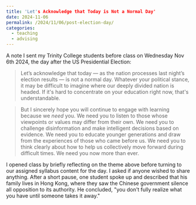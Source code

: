 ```yaml
---
title: 'Let's Acknowledge that Today is Not a Normal Day'
date: 2024-11-06
permalink: /2024/11/06/post-election-day/
categories:
  - teaching
  - advising
---
```

A note I sent my Trinity College students before class on Wednesday Nov 6th 2024, the day after the US Presidential Election:

> Let’s acknowledge that today — as the nation processes last night’s election results — is not a normal day. Whatever your political stance, it may be difficult to imagine where our deeply divided nation is headed. If it's hard to concentrate on your education right now, that's understandable.   

> But I sincerely hope you will continue to engage with learning because we *need* you. We need you to listen to those whose viewpoints or values may differ from their own. We need you to challenge disinformation and make intelligent decisions based on evidence. We need you to educate younger generations and draw from the experiences of those who came before us. We need you to think clearly about how to help us collectively move forward during difficult times. We need you now more than ever.

I opened class by briefly reflecting on the theme above before turning to our assigned syllabus content for the day. I asked if anyone wished to share anything. After a short pause, one student spoke up and described that his family lives in Hong Kong, where they saw the Chinese government silence all opposition to its authority. He concluded, "you don't fully realize what you have until someone takes it away."
